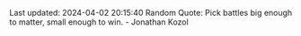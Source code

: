 Last updated: 2024-04-02 20:15:40
Random Quote: Pick battles big enough to matter, small enough to win. - Jonathan Kozol